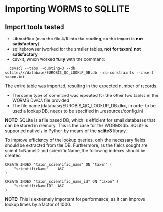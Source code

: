 # Importing WORMS to SQLLITE

## Import tools tested

* Libreoffice (cuts the file 4/5 into the reading, so the import is **not satisfactory**)
* sqllitebrowser (worked for the smaller tables, **not for taxon**) **not satisfactory**
* csvkit, which worked **fully** with the command:

```  
  csvsql --tabs --quoting=3 --db sqlite:///database/EUROBIS_QC_LOOKUP_DB.db --no-constraints --insert taxon.txt
```

The entire table was imported, resulting in the expected number of records.

- The same type of command was repeated for the other two tables in the WORMS DwCA file provided
- The file name (database/EUROBIS_QC_LOOKUP_DB.db=, in order to be used a lookup DB, needs to be specified in
  ./resources/config.ini

**NOTE:**
SQLite is a file based DB, which is efficient for small databases that can be stored in memory. This is the case for the
WORMS db. SQLite is supported natively in Python by means of the **sqlite3** library. 

To improve efficiency of the lookup queries, only the necessary fields should be extracted from the DB. Furthermore, as the 
fields sought are scientificNameID and scientificName, the following indexes should be created: 

```
CREATE INDEX "taxon_scientific_name" ON "taxon" (
	"scientificName"	ASC
)

CREATE INDEX "taxon_scientific_name_id" ON "taxon" (
	"scientificNameID"	ASC
)
```
**NOTE:** This is extremely important for performance, as it can improve lookup times by a factor of 1000. 

